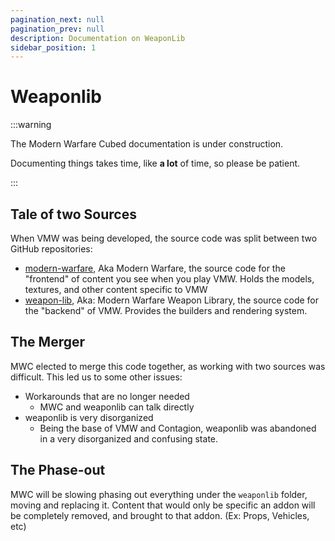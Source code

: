 ```yaml
---
pagination_next: null
pagination_prev: null
description: Documentation on WeaponLib
sidebar_position: 1
---
```


# Weaponlib

:::warning

The Modern Warfare Cubed documentation is under construction.

Documenting things takes time, like **a lot** of time, so please be patient.

:::

## Tale of two Sources
When VMW was being developed, the source code was split between two GitHub repositories:

* [modern-warfare], Aka Modern Warfare, the source code for the "frontend" of content you see when you play VMW. Holds the models, textures, and other content specific to VMW
* [weapon-lib], Aka: Modern Warfare Weapon Library, the source code for the "backend" of VMW. Provides the builders and rendering system. 

## The Merger
MWC elected to merge this code together, as working with two sources was difficult. This led us to some other issues:  

* Workarounds that are no longer needed
  * MWC and weaponlib can talk directly
* weaponlib is very disorganized 
  * Being the base of VMW and Contagion, weaponlib was abandoned in a very disorganized and confusing state.

## The Phase-out
MWC will be slowing phasing out everything under the `weaponlib` folder, moving and replacing it. Content that would only be specific an addon will be completely removed, and brought to that addon. (Ex: Props, Vehicles, etc)


[modern-warfare]: https://github.com/vic4games/modern-warfare
[weapon-lib]:https://github.com/vic4games/weaponlib
